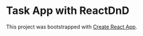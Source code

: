 # Task App with ReactDnD

This project was bootstrapped with [Create React App](https://github.com/facebookincubator/create-react-app).
